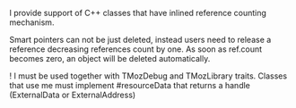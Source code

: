 I provide support of C++ classes that have inlined reference counting mechanism.

Smart pointers can not be just deleted, instead users need to release a reference decreasing references count by one. As soon as ref.count becomes zero, an object will be deleted automatically.

! I must be used together with TMozDebug and TMozLibrary traits.
Classes that use me must implement #resourceData that returns a handle (ExternalData or ExternalAddress)